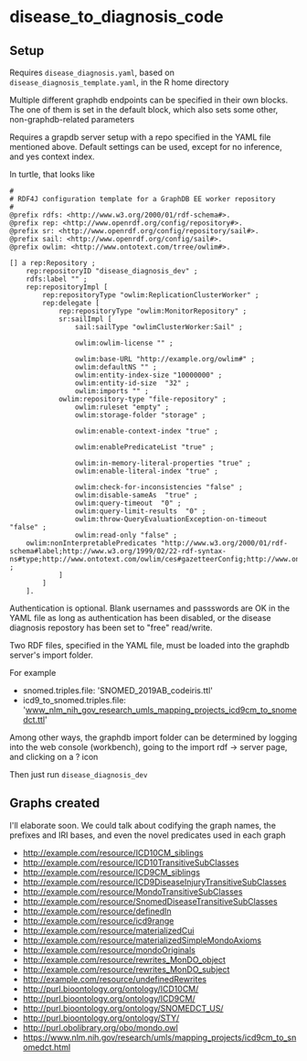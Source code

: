 # disease_to_diagnosis_code

## Setup

Requires `disease_diagnosis.yaml`, based on `disease_diagnosis_template.yaml`, in the R home directory

Multiple different graphdb endpoints can be specified in their own blocks. The one of them is set in the default block, which also sets some other, non-graphdb-related parameters

Requires a grapdb server setup with a repo specified in the YAML file mentioned above.
Default settings can be used, except for no inference, and yes context index.

In turtle, that looks like

```Turtle
#
# RDF4J configuration template for a GraphDB EE worker repository
#
@prefix rdfs: <http://www.w3.org/2000/01/rdf-schema#>.
@prefix rep: <http://www.openrdf.org/config/repository#>.
@prefix sr: <http://www.openrdf.org/config/repository/sail#>.
@prefix sail: <http://www.openrdf.org/config/sail#>.
@prefix owlim: <http://www.ontotext.com/trree/owlim#>.

[] a rep:Repository ;
    rep:repositoryID "disease_diagnosis_dev" ;
    rdfs:label "" ;
    rep:repositoryImpl [
        rep:repositoryType "owlim:ReplicationClusterWorker" ;
        rep:delegate [
            rep:repositoryType "owlim:MonitorRepository" ;
            sr:sailImpl [
                sail:sailType "owlimClusterWorker:Sail" ;
           
                owlim:owlim-license "" ;
    
                owlim:base-URL "http://example.org/owlim#" ;
                owlim:defaultNS "" ;
                owlim:entity-index-size "10000000" ;
                owlim:entity-id-size  "32" ;
                owlim:imports "" ;
            owlim:repository-type "file-repository" ;
                owlim:ruleset "empty" ;
                owlim:storage-folder "storage" ;
    
                owlim:enable-context-index "true" ;

                owlim:enablePredicateList "true" ;

                owlim:in-memory-literal-properties "true" ;
                owlim:enable-literal-index "true" ;

                owlim:check-for-inconsistencies "false" ;
                owlim:disable-sameAs  "true" ;
                owlim:query-timeout  "0" ;
                owlim:query-limit-results  "0" ;
                owlim:throw-QueryEvaluationException-on-timeout "false" ;
                owlim:read-only "false" ;
    owlim:nonInterpretablePredicates "http://www.w3.org/2000/01/rdf-schema#label;http://www.w3.org/1999/02/22-rdf-syntax-ns#type;http://www.ontotext.com/owlim/ces#gazetteerConfig;http://www.ontotext.com/owlim/ces#metadataConfig" ;
            ]
        ]
    ].
```
Authentication is optional. Blank usernames and passswords are OK in the YAML file as long as authentication has been disabled, or the disease diagnosis repostory has been set to "free" read/write.

Two RDF files, specified in the YAML file, must be loaded into the graphdb server's import folder. 

For example
- snomed.triples.file: 'SNOMED_2019AB_codeiris.ttl'
- icd9_to_snomed.triples.file: 'www_nlm_nih_gov_research_umls_mapping_projects_icd9cm_to_snomedct.ttl'

Among other ways, the graphdb import folder can be determined by logging into the web console (workbench), going to the import rdf -> server page, and clicking on a ? icon

Then just run `disease_diagnosis_dev`

## Graphs created

I'll elaborate soon. We could talk about codifying the graph names, the prefixes and IRI bases, and even the novel predicates used in each graph

- http://example.com/resource/ICD10CM_siblings 
- http://example.com/resource/ICD10TransitiveSubClasses 
- http://example.com/resource/ICD9CM_siblings 
- http://example.com/resource/ICD9DiseaseInjuryTransitiveSubClasses 
- http://example.com/resource/MondoTransitiveSubClasses
- http://example.com/resource/SnomedDiseaseTransitiveSubClasses 
- http://example.com/resource/definedIn 
- http://example.com/resource/icd9range 
- http://example.com/resource/materializedCui 
- http://example.com/resource/materializedSimpleMondoAxioms 
- http://example.com/resource/mondoOriginals 
- http://example.com/resource/rewrites_MonDO_object 
- http://example.com/resource/rewrites_MonDO_subject 
- http://example.com/resource/undefinedRewrites 
- http://purl.bioontology.org/ontology/ICD10CM/ 
- http://purl.bioontology.org/ontology/ICD9CM/ 
- http://purl.bioontology.org/ontology/SNOMEDCT_US/ 
- http://purl.bioontology.org/ontology/STY/ 
- http://purl.obolibrary.org/obo/mondo.owl 
- https://www.nlm.nih.gov/research/umls/mapping_projects/icd9cm_to_snomedct.html
